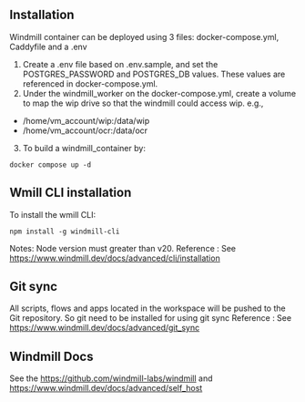 ## Installation
Windmill container can be deployed using 3 files: docker-compose.yml, Caddyfile and a .env
1. Create a .env file based on .env.sample, and set the POSTGRES_PASSWORD and POSTGRES_DB values. These values are referenced in docker-compose.yml.
2. Under the windmill_worker on the docker-compose.yml, create a volume to map the wip drive so that the windmill could access wip. 
e.g.,
 - /home/vm_account/wip:/data/wip
 - /home/vm_account/ocr:/data/ocr
3. To build a windmill_container by:
```
docker compose up -d 
```
## Wmill CLI installation
To install the wmill CLI:
```
npm install -g windmill-cli
```
Notes: Node version must greater than v20.
Reference : See https://www.windmill.dev/docs/advanced/cli/installation
## Git sync
All scripts, flows and apps located in the workspace will be pushed to the Git repository. So git need to be installed for using git sync
Reference : See https://www.windmill.dev/docs/advanced/git_sync
## Windmill Docs
See the https://github.com/windmill-labs/windmill and https://www.windmill.dev/docs/advanced/self_host


